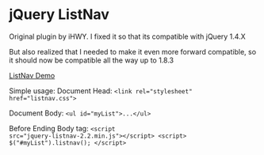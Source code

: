 jQuery ListNav
==============

Original plugin by iHWY. I fixed it so that its compatible with jQuery 1.4.X

But also realized that I needed to make it even more forward compatible, so it should now be compatible all the way up to 1.8.3
<p><a href="http://esteinborn.github.com/jquery-listnav">ListNav Demo</a></p>

Simple usage:
Document Head:
<code>&lt;link rel="stylesheet" href="listnav.css"&gt;</code>

Document Body:
<code>&lt;ul id="myList"&gt;...&lt;/ul&gt;</code>

Before Ending Body tag:
<code>&lt;script src="jquery-listnav-2.2.min.js"&gt;&lt;/script&gt;
&lt;script&gt;
	$("#myList").listnav();
&lt;/script&gt;</code>